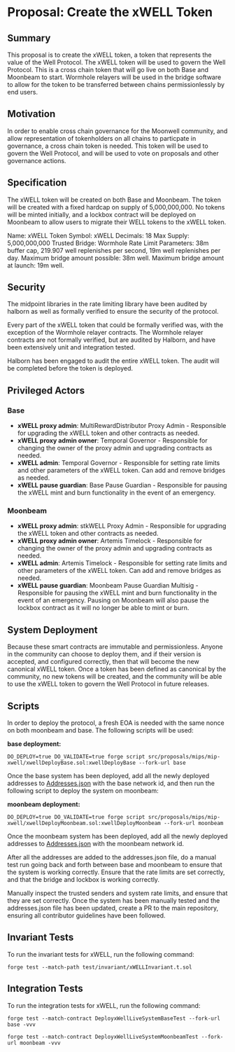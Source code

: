 # Proposal: Create the xWELL Token

## Summary

This proposal is to create the xWELL token, a token that represents the value of the Well Protocol. The xWELL token will be used to govern the Well Protocol. This is a cross chain token that will go live on both Base and Moonbeam to start. Wormhole relayers will be used in the bridge software to allow for the token to be transferred between chains permissionlessly by end users.

## Motivation

In order to enable cross chain governance for the Moonwell community, and allow representation of tokenholders on all chains to particpate in governance, a cross chain token is needed. This token will be used to govern the Well Protocol, and will be used to vote on proposals and other governance actions.

## Specification

The xWELL token will be created on both Base and Moonbeam. The token will be created with a fixed hardcap on supply of 5,000,000,000. No tokens will be minted initially, and a lockbox contract will be deployed on Moonbeam to allow users to migrate their WELL tokens to the xWELL token.

Name: xWELL Token
Symbol: xWELL
Decimals: 18
Max Supply: 5,000,000,000
Trusted Bridge: Wormhole
Rate Limit Parameters: 38m buffer cap, 219.907 well replenishes per second, 19m well replenishes per day.
Maximum bridge amount possible: 38m well.
Maximum bridge amount at launch: 19m well.

## Security

The midpoint libraries in the rate limiting library have been audited by halborn as well as formally verified to ensure the security of the protocol.

Every part of the xWELL token that could be formally verified was, with the exception of the Wormhole relayer contracts. The Wormhole relayer contracts are not formally verified, but are audited by Halborn, and have been extensively unit and integration tested.

Halborn has been engaged to audit the entire xWELL token. The audit will be completed before the token is deployed.

## Privileged Actors

### Base

- **xWELL proxy admin**: MultiRewardDistributor Proxy Admin - Responsible for upgrading the xWELL token and other contracts as needed.
- **xWELL proxy admin owner**: Temporal Governor - Responsible for changing the owner of the proxy admin and upgrading contracts as needed.
- **xWELL admin**: Temporal Governor - Responsible for setting rate limits and other parameters of the xWELL token. Can add and remove bridges as needed.
- **xWELL pause guardian**: Base Pause Guardian - Responsible for pausing the xWELL mint and burn functionality in the event of an emergency.

### Moonbeam

- **xWELL proxy admin**: stkWELL Proxy Admin - Responsible for upgrading the xWELL token and other contracts as needed.
- **xWELL proxy admin owner**: Artemis Timelock - Responsible for changing the owner of the proxy admin and upgrading contracts as needed.
- **xWELL admin**: Artemis Timelock - Responsible for setting rate limits and other parameters of the xWELL token. Can add and remove bridges as needed.
- **xWELL pause guardian**: Moonbeam Pause Guardian Multisig - Responsible for pausing the xWELL mint and burn functionality in the event of an emergency. Pausing on Moonbeam will also pause the lockbox contract as it will no longer be able to mint or burn.

## System Deployment
Because these smart contracts are immutable and permissionless. Anyone in the community can choose to deploy them, and if their version is accepted, and configured correctly, then that will become the new canonical xWELL token. Once a token has been defined as canonical by the community, no new tokens will be created, and the community will be able to use the xWELL token to govern the Well Protocol in future releases.

## Scripts

In order to deploy the protocol, a fresh EOA is needed with the same nonce on both moonbeam and base. The following scripts will be used:

**base deployment:**
```
DO_DEPLOY=true DO_VALIDATE=true forge script src/proposals/mips/mip-xwell/xwellDeployBase.sol:xwellDeployBase --fork-url base
```

Once the base system has been deployed, add all the newly deployed addresses to [Addresses.json](./../../../../utils/Addresses.json) with the base network id, and then run the following script to deploy the system on moonbeam:

**moonbeam deployment:**
```
DO_DEPLOY=true DO_VALIDATE=true forge script src/proposals/mips/mip-xwell/xwellDeployMoonbeam.sol:xwellDeployMoonbeam --fork-url moonbeam
```

Once the moonbeam system has been deployed, add all the newly deployed addresses to [Addresses.json](./../../../../utils/Addresses.json) with the moonbeam network id.

After all the addresses are added to the addresses.json file, do a manual test run going back and forth between base and moonbeam to ensure that the system is working correctly. Ensure that the rate limits are set correctly, and that the bridge and lockbox is working correctly.

Manually inspect the trusted senders and system rate limits, and ensure that they are set correctly. Once the system has been manually tested and the addresses.json file has been updated, create a PR to the main repository, ensuring all contributor guidelines have been followed.

## Invariant Tests

To run the invariant tests for xWELL, run the following command:

```
forge test --match-path test/invariant/xWELLInvariant.t.sol
```

## Integration Tests

To run the integration tests for xWELL, run the following command:

```
forge test --match-contract DeployxWellLiveSystemBaseTest --fork-url base -vvv
```

```
forge test --match-contract DeployxWellLiveSystemMoonbeamTest --fork-url moonbeam -vvv
```